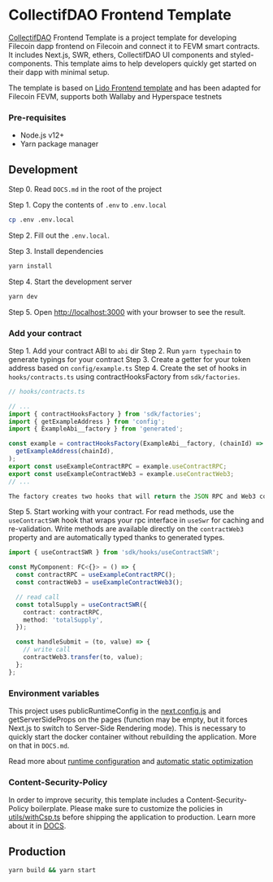 # CollectifDAO Frontend Template

[CollectifDAO](https://collectif.finance/) Frontend Template is a project template for developing Filecoin dapp frontend on Filecoin and connect it to FEVM smart contracts. It includes Next.js, SWR, ethers, CollectifDAO UI components and styled-components. This template aims to help developers quickly get started on their dapp with minimal setup.

The template is based on [Lido Frontend template](https://github.com/lidofinance/lido-frontend-template) and has been adapted for Filecoin FEVM, supports both Wallaby and Hyperspace testnets

### Pre-requisites

- Node.js v12+
- Yarn package manager

## Development

Step 0. Read `DOCS.md` in the root of the project

Step 1. Copy the contents of `.env` to `.env.local`

```bash
cp .env .env.local
```

Step 2. Fill out the `.env.local`.

Step 3. Install dependencies

```bash
yarn install
```

Step 4. Start the development server

```bash
yarn dev
```

Step 5. Open [http://localhost:3000](http://localhost:3000) with your browser to see the result.

### Add your contract

Step 1. Add your contract ABI to `abi` dir
Step 2. Run `yarn typechain` to generate typings for your contract
Step 3. Create a getter for your token address based on `config/example.ts`
Step 4. Create the set of hooks in `hooks/contracts.ts` using contractHooksFactory from `sdk/factories`.

```ts
// hooks/contracts.ts

// ...
import { contractHooksFactory } from 'sdk/factories';
import { getExampleAddress } from 'config';
import { ExampleAbi__factory } from 'generated';

const example = contractHooksFactory(ExampleAbi__factory, (chainId) =>
  getExampleAddress(chainId),
);
export const useExampleContractRPC = example.useContractRPC;
export const useExampleContractWeb3 = example.useContractWeb3;
// ...

The factory creates two hooks that will return the JSON RPC and Web3 contract interfaces which will allow us to use read and write methods respectively.

```
Step 5. Start working with your contract. For read methods, use the `useContractSWR` hook that wraps your rpc interface in `useSwr` for caching and re-validation. Write methods are available directly on the `contractWeb3` property and are automatically typed thanks to generated types.

```ts
import { useContractSWR } from 'sdk/hooks/useContractSWR';

const MyComponent: FC<{}> = () => {
  const contractRPC = useExampleContractRPC();
  const contractWeb3 = useExampleContractWeb3();

  // read call
  const totalSupply = useContractSWR({
    contract: contractRPC,
    method: 'totalSupply',
  });

  const handleSubmit = (to, value) => {
    // write call
    contractWeb3.transfer(to, value);
  };
};
```

### Environment variables

This project uses publicRuntimeConfig in the [next.config.js](./next.config.js) and getServerSideProps on the pages (function may be empty, but it forces Next.js to switch to Server-Side Rendering mode). This is necessary to quickly start the docker container without rebuilding the application. More on that in `DOCS.md`.

Read more about [runtime configuration](https://nextjs.org/docs/api-reference/next.config.js/runtime-configuration) and [automatic static optimization](https://nextjs.org/docs/advanced-features/automatic-static-optimization)

### Content-Security-Policy

In order to improve security, this template includes a Content-Security-Policy boilerplate. Please make sure to customize the policies in [utils/withCsp.ts](utils/withCsp.ts) before shipping the application to production. Learn more about it in [DOCS](/DOCS.md#monitoring).

## Production

```bash
yarn build && yarn start
```